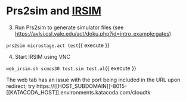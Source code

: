 # Prs2sim and [IRSIM](http://opencircuitdesign.com/irsim/index.html)

3. Run Prs2sim to generate simulator files (see https://avlsi.csl.yale.edu/act/doku.php?id=intro_example:gates)

`prs2sim microstage.act test`{{ execute }}

4. Start IRSIM using VNC

`web_irsim.sh scmos30 test.sim test.al`{{ execute }}

The web tab has an issue with the port being included in the URL upon redirect; try 
https://[[HOST_SUBDOMAIN]]-8015-[[KATACODA_HOST]].environments.katacoda.com/cloudtk
